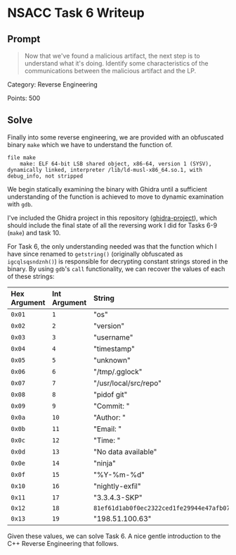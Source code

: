 # NSACC Task 6 Writeup

## Prompt

> Now that we've found a malicious artifact, the next step is to understand what it's doing. Identify some characteristics of the communications between the malicious artifact and the LP.

Category: Reverse Engineering

Points: 500

## Solve

Finally into some reverse engineering, we are provided with an obfuscated binary `make` which we have to understand the function of. 

```
file make
	make: ELF 64-bit LSB shared object, x86-64, version 1 (SYSV), dynamically linked, interpreter /lib/ld-musl-x86_64.so.1, with debug_info, not stripped
```

We begin statically examining the binary with Ghidra until a sufficient understanding of the function is achieved to move to dynamic examination with `gdb`.

I've included the Ghidra project in this repository ([ghidra-project](../ghidra-project/)), which should include the final state of all the reversing work I did for Tasks 6-9 (`make`) and task 10. 

For Task 6, the only understanding needed was that the function which I have since renamed to `getstring()` (originally obfuscated as `igcqlsqsndznh()`) is responsible for decrypting constant strings stored in the binary. By using `gdb`'s `call` functionality, we can recover the values of each of these strings:

| Hex Argument | Int Argument | String                                                             |
|:-------------|:-------------|:-------------------------------------------------------------------|
| `0x01`       | `1`          | "os"                                                               |
| `0x02`       | `2`          | "version"                                                          |
| `0x03`       | `3`          | "username"                                                         |
| `0x04`       | `4`          | "timestamp"                                                        |
| `0x05`       | `5`          | "unknown"                                                          |
| `0x06`       | `6`          | "/tmp/.gglock"                                                     |
| `0x07`       | `7`          | "/usr/local/src/repo"                                              |
| `0x08`       | `8`          | "pidof git"                                                        |
| `0x09`       | `9`          | "Commit: "                                                         |
| `0x0a`       | `10`         | "Author: "                                                         |
| `0x0b`       | `11`         | "Email: "                                                          |
| `0x0c`       | `12`         | "Time: "                                                           |
| `0x0d`       | `13`         | "No data available"                                                |
| `0x0e`       | `14`         | "ninja"                                                            |
| `0x0f`       | `15`         | "%Y-%m-%d"                                                         |
| `0x10`       | `16`         | "nightly-exfil"                                                    |
| `0x11`       | `17`         | "3.3.4.3-SKP"                                                      |
| `0x12`       | `18`         | `81ef61d1ab0f0ec2322ced1fe29944e47afb076f535692884932cac6f0e86148` |
| `0x13`       | `19`         | "198.51.100.63"                                                    |

Given these values, we can solve Task 6. A nice gentle introduction to the C++ Reverse Engineering that follows.